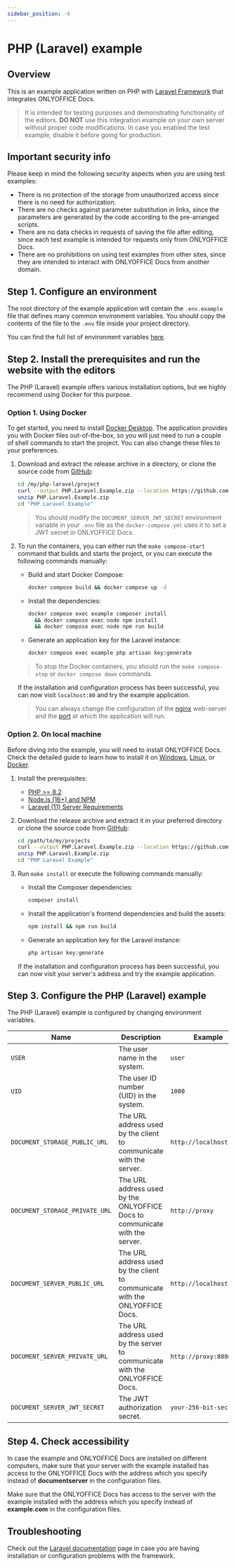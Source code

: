 ```yaml
---
sidebar_position: -6
---
```


# PHP (Laravel) example

## Overview

This is an example application written on PHP with [Laravel Framework](https://laravel.com/docs/11.x/installation#meet-laravel) that integrates ONLYOFFICE Docs.

> It is intended for testing purposes and demonstrating functionality of the editors. **DO NOT** use this integration example on your own server without proper code modifications. In case you enabled the test example, disable it before going for production.

## Important security info

Please keep in mind the following security aspects when you are using test examples:

- There is no protection of the storage from unauthorized access since there is no need for authorization.
- There are no checks against parameter substitution in links, since the parameters are generated by the code according to the pre-arranged scripts.
- There are no data checks in requests of saving the file after editing, since each test example is intended for requests only from ONLYOFFICE Docs.
- There are no prohibitions on using test examples from other sites, since they are intended to interact with ONLYOFFICE Docs from another domain.

## Step 1. Configure an environment

The root directory of the example application will contain the `.env.example` file that defines many common environment variables. You should copy the contents of the file to the `.env` file inside your project directory.

You can find the full list of environment variables [here](#step-3-configure-the-php-laravel-example).

## Step 2. Install the prerequisites and run the website with the editors

The PHP (Laravel) example offers various installation options, but we highly recommend using Docker for this purpose.

### Option 1. Using Docker

To get started, you need to install [Docker Desktop](https://www.docker.com/products/docker-desktop/).
The application provides you with Docker files out-of-the-box, so you will just need to run a couple of shell commands to start the project. You can also change these files to your preferences.

1. Download and extract the release archive in a directory, or clone the source code from [GitHub](https://github.com/ONLYOFFICE/document-server-integration/tree/master/web/documentserver-example/php-laravel):

    ```sh
    cd /my/php-laravel/project
    curl --output PHP.Laravel.Example.zip --location https://github.com/ONLYOFFICE/document-server-integration/releases/latest/download/PHP.Laravel.Example.zip
    unzip PHP.Laravel.Example.zip
    cd "PHP Laravel Example"
    ```

   > You should modify the `DOCUMENT_SERVER_JWT_SECRET` environment variable in your `.env` file as the `docker-compose.yml` uses it to set a JWT secret in ONLYOFFICE Docs.

2. To run the containers, you can either run the `make compose-start` command that builds and starts the project, or you can execute the following commands manually:

   - Build and start Docker Compose:

     ```sh
     docker compose build && docker compose up -d
     ```

   - Install the dependencies:

     ```sh
     docker compose exec example composer install
       && docker compose exec node npm install
       && docker compose exec node npm run build
     ```

   - Generate an application key for the Laravel instance:

     ```sh
     docker compose exec example php artisan key:generate
     ```

   > To stop the Docker containers, you should run the `make compose-stop` or `docker compose down` commands.

   If the installation and configuration process has been successful, you can now visit `localhost:80` and try the example application.

   > You can always change the configuration of the [nginx](https://github.com/ONLYOFFICE/document-server-integration/tree/master/web/documentserver-example/php-laravel/docker) web-server and the [port](https://github.com/ONLYOFFICE/document-server-integration/blob/master/web/documentserver-example/php-laravel/docker-compose.yml) at which the application will run.

### Option 2. On local machine

Before diving into the example, you will need to install ONLYOFFICE Docs. Check the detailed guide to learn how to install it on [Windows](https://helpcenter.onlyoffice.com/installation/docs-developer-install-windows.aspx?from=api_php_laravel_example), [Linux](https://helpcenter.onlyoffice.com/installation/docs-developer-install-ubuntu.aspx?from=api_php_laravel_example), or [Docker](https://helpcenter.onlyoffice.com/installation/docs-developer-install-docker.aspx?from=api_php_laravel_example).

1. Install the prerequisites:

   - [PHP >= 8.2](https://www.php.net/)
   - [Node.js (16+) and NPM](https://laravel.com/docs/11.x/vite#installing-node)
   - [Laravel (11) Server Requirements](https://laravel.com/docs/11.x/deployment#server-requirements)

2. Download the release archive and extract it in your preferred directory or clone the source code from [GitHub](https://github.com/ONLYOFFICE/document-server-integration/tree/master/web/documentserver-example/php-laravel):

    ```sh
    cd /path/to/my/projects
    curl --output PHP.Laravel.Example.zip --location https://github.com/ONLYOFFICE/document-server-integration/releases/latest/download/PHP.Laravel.Example.zip
    unzip PHP.Laravel.Example.zip
    cd "PHP Laravel Example"
    ```

3. Run `make install` or execute the following commands manually:

   - Install the Composer dependencies:

      ```sh
      composer install
      ```

   - Install the application's frontend dependencies and build the assets:

      ```sh
      npm install && npm run build
      ```

   - Generate an application key for the Laravel instance:

      ```sh
      php artisan key:generate
      ```

   If the installation and configuration process has been successful, you can now visit your server's address and try the example application.

## Step 3. Configure the PHP (Laravel) example

The PHP (Laravel) example is configured by changing environment variables.

| Name                           | Description                                                                 | Example                 |
| ------------------------------ | --------------------------------------------------------------------------- | ----------------------- |
| `USER`                         | The user name in the system.                                                | `user`                  |
| `UID`                          | The user ID number (UID) in the system.                                     | `1000`                  |
| `DOCUMENT_STORAGE_PUBLIC_URL`  | The URL address used by the client to communicate with the server.          | `http://localhost`      |
| `DOCUMENT_STORAGE_PRIVATE_URL` | The URL address used by the ONLYOFFICE Docs to communicate with the server. | `http://proxy`          |
| `DOCUMENT_SERVER_PUBLIC_URL`   | The URL address used by the client to communicate with the ONLYOFFICE Docs. | `http://localhost:8080` |
| `DOCUMENT_SERVER_PRIVATE_URL`  | The URL address used by the server to communicate with the ONLYOFFICE Docs. | `http://proxy:8080`     |
| `DOCUMENT_SERVER_JWT_SECRET`   | The JWT authorization secret.                                                   | `your-256-bit-secret`   |

## Step 4. Check accessibility

In case the example and ONLYOFFICE Docs are installed on different computers, make sure that your server with the example installed has access to the ONLYOFFICE Docs with the address which you specify instead of **documentserver** in the configuration files. 

Make sure that the ONLYOFFICE Docs has access to the server with the example installed with the address which you specify instead of **example.com** in the configuration files.

## Troubleshooting

Check out the [Laravel documentation](https://laravel.com/docs/11.x/deployment#server-configuration) page in case you are having installation or configuration problems with the framework.
